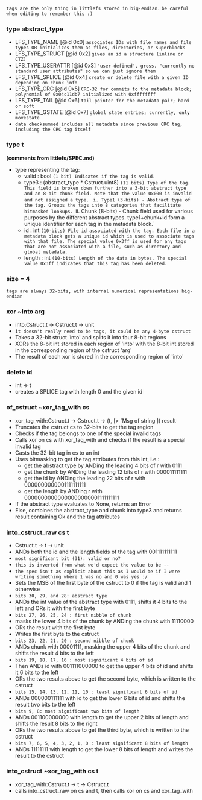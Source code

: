 `tags are the only thing in littlefs stored in big-endian.`
`be careful when editing to remember this :)`
### type abstract_type
- LFS_TYPE_NAME [@id 0x0] ` associates IDs with file names and file types OR initializes them as files, directories, or superblocks `
- LFS_TYPE_STRUCT [@id 0x2] ` gives an id a structure (inline or CTZ) `
- LFS_TYPE_USERATTR [@id 0x3] ` 'user-defined', gross. "currently no standard user attributes" so we can just ignore them `
- LFS_TYPE_SPLICE [@id 0x4] ` create or delete file with a given ID depending on chunk info `
- LFS_TYPE_CRC [@id 0x5] ` CRC-32 for commits to the metadata block; polynomial of 0x04c11db7 initialized with 0xffffffff `
- LFS_TYPE_TAIL [@id 0x6] ` tail pointer for the metadata pair; hard or soft `
- LFS_TYPE_GSTATE [@id 0x7] ` global state entries; currently, only movestate `
- `data checksummed includes all metadata since previous CRC tag, including the CRC tag itself`
### type t
**(comments from littlefs/SPEC.md)**
- type representing the tag:
	- valid : bool `(1 bit) Indicates if the tag is valid. `
	- type3 : (abstract_type * Cstruct.uint8) `(11 bits) Type of the tag. This field is broken down further into a 3-bit abstract type and an 8-bit chunk field. Note that the value 0x000 is invalid and not assigned a type. `
		`i. Type1 (3-bits) - Abstract type of the tag. Groups the tags into 8 categories that facilitate bitmasked lookups.
		`ii. Chunk (8-bits) - Chunk field used for various purposes by the different abstract types. type1+chunk+id form a unique identifier for each tag in the metadata block.`
	- id : int `(10-bits) File id associated with the tag. Each file in a metadata block gets a unique id which is used to associate tags with that file. The special value 0x3ff is used for any tags that are not associated with a file, such as directory and global metadata.`
	- length : int ` (10-bits) Length of the data in bytes. The special value 0x3ff indicates that this tag has been deleted. `
### size = 4
`tags are always 32-bits, with internal numerical representations big-endian`
### xor ~into arg
- into:Cstruct.t -> Cstruct.t -> unit
- `it doesn't really need to be tags, it could be any 4-byte cstruct`
- Takes a 32-bit struct 'into' and splits it into four 8-bit regions
- XORs the 8-bit int stored in each region of 'into' with the 8-bit int stored in the corresponding region of the cstruct 'arg'
- The result of each xor is stored in the corresponding region of 'into'
### delete id
- int -> t
- creates a SPLICE tag with length 0 and the given id
### of_cstruct ~xor_tag_with cs
- xor_tag_with:Cstruct.t -> Cstruct.t -> (t, [> \`Msg of string ]) result
- Truncates the cstruct cs to 32-bits to get the tag region
- Checks if the tag belongs to one of the special invalid tags
- Calls xor on cs with xor_tag_with and checks if the result is a special invalid tag
- Casts the 32-bit tag in cs to an int
- Uses bitmasking to get the tag attributes from this int, i.e.:
	- get the abstract type by ANDing the leading 4 bits of r with 0111
	- get the chunk by ANDing the leading 12 bits of r with 000011111111
	- get the id by ANDing the leading 22 bits of r with 0000000000001111111111
	- get the length by ANDing r with 00000000000000000000001111111111
-  If the abstract type evaluates to None, returns an Error
- Else, combines the abstract_type and chunk into type3 and returns result containing Ok and the tag attributes
### into_cstruct_raw cs t
- Cstruct.t -> t -> unit
- ANDs both the id and the length fields of the tag with 001111111111
- `most significant bit (31): valid or no?`
- `this is inverted from what we'd expect the value to be --`
- `the spec isn't as explicit about this as I would be if I were writing something where 1 was no and 0 was yes :/`
- Sets the MSB of the first byte of the cstruct to 0 if the tag is valid and 1 otherwise
- `bits 30, 29, and 28: abstract type`
- ANDs the int value of the abstract type with 0111, shifts it 4 bits to the left and ORs it with the first byte
- `bits 27, 26, 25, 24 : first nibble of chunk`
- masks the lower 4 bits of the chunk by ANDing the chunk with 11110000
- ORs the result with the first byte
- Writes the first byte to the cstruct
- `bits 23, 22, 21, 20 : second nibble of chunk`
- ANDs chunk with 00001111, masking the upper 4 bits of the chunk and shifts the result 4 bits to the left
- `bits 19, 18, 17, 16 : most significant 4 bits of id`
- Then ANDs id with 001111000000 to get the upper 4 bits of id and shifts it 6 bits to the left
- ORs the two results above to get the second byte, which is written to the cstruct
- `bits 15, 14, 13, 12, 11, 10 : least significant 6 bits of id`
- ANDs 000000111111 with id to get the lower 6 bits of id and shifts the result two bits to the left
- `bits 9, 8: most significant two bits of length`
- ANDs 001100000000 with length to get the upper 2 bits of length and shifts the result 8 bits to the right
- ORs the two results above to get the third byte, which is written to the cstruct
- `bits 7, 6, 5, 4, 3, 2, 1, 0 : least significant 8 bits of length`
- ANDs 11111111 with length to get the lower 8 bits of length and writes the result to the cstruct
### into_cstruct ~xor_tag_with cs t
- xor_tag_with:Cstruct.t -> t -> Cstruct.t
- calls into_cstruct_raw on cs and t, then calls xor on cs and xor_tag_with